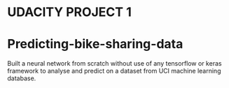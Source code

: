 
# UDACITY PROJECT 1

# Predicting-bike-sharing-data
Built a neural network from scratch without use of any tensorflow or keras framework to analyse and predict on a dataset from UCI machine learning database.

